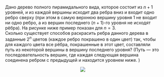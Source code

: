 Дано дерево полного пирамидального вида, которое состоит из ${n+1}$ уровней, и из каждой вершины исходит два ребра вниз и входит одно ребро сверху (при этом в самую верхнюю вершину уровня 1 не входит ни одно ребро, а из вершин последнего $(n+1)$-го
уровня не исходят рёбра). На рисунке ниже пример показан для $n = 3$.
<br>
Сколько существует способов раскрасить ребра данного дерева в заданные $2^n$ цветов (каждое ребро покрашено в один цвет) так, чтобы для каждого цвета все рёбра, покрашенные в этот цвет, составляли путь из некоторой вершины в вершину последнего уровня? (Путь — это последовательность вершин, где каждая следующая вершина соединена ребром с предыдущей и находится уровнем ниже. ) 
<p align="center"><img src="https://matol.nomomon.repl.co/http:&amp;&amp;matol.kz&amp;images&amp;12&amp;R1_95.jpg" height=" "></p>